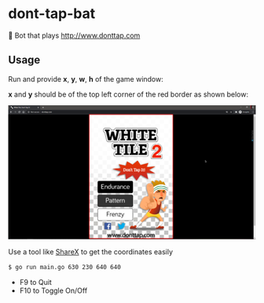 # dont-tap-bat
🤖 Bot that plays http://www.donttap.com

## Usage

Run and provide **x**, **y**, **w**, **h** of the game window:

**x** and **y** should be of the top left corner of the red border as shown below:

![](./instructions.png)

Use a tool like [ShareX](https://getsharex.com/) to get the coordinates easily

```bash
$ go run main.go 630 230 640 640
```

- F9 to Quit
- F10 to Toggle On/Off
